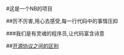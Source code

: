 #这是一个NB的项目

##厉不厉害,用心去感受,每一行代码中的事情压抑

###我们是有灵魂的程序员,让代码富含诗意

##[开源协议之间的区别](https://blog.csdn.net/qq_39239110/article/details/92834885)